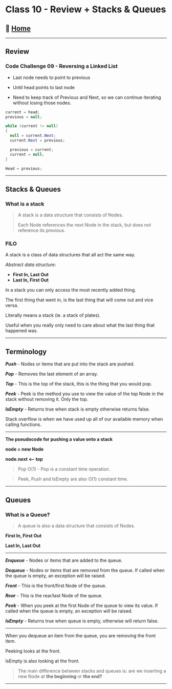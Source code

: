 # Class 10 - Review + Stacks & Queues

## 🏡 [**Home**](0-classhome.md)

_____

## Review

### Code Challenge 09 - Reversing a Linked List

* Last node needs to point to previous
* Until head points to last node

* Need to keep track of Previous and Next, so we can continue iterating without losing those nodes.

```C#
current = head;
previous = null;

while (current != null)
{
  null = current.Next;
  current.Next = previous;

  previous = current;
  current = null;
} 

Head = previous;
```
_____

## Stacks & Queues

### What is a stack

> A stack is a data structure that consists of Nodes.
>
> Each Node references the next Node in the stack, but does not reference its previous.

### FILO

A stack is a class of data structures that all act the same way.

*Abstract data structure*:

* **First In, Last Out**
* **Last In, First Out**

In a stack you can only access the most recently added thing. 

The first thing that went in, is the last thing that will come out and vice versa. 

Literally means a stack (ie. a stack of plates).

Useful when you really only need to care about what the last thing that happened was.

_____

## Terminology

***Push*** - Nodes or items that are put into the stack are pushed.

***Pop*** - Removes the last element of an array.

***Top*** - This is the top of the stack, this is the thing that you would pop.

***Peek*** - Peek is the method you use to view the value of the top Node in the stack without removing it. Only the top.

***IsEmpty*** - Returns true when stack is empty otherwise returns false. 

Stack overflow is when we have used up all of our available memory when calling functions.

_____

**The pseudocode for pushing a value onto a stack**

**node = new Node**

**node.next <-- top**

> Pop O(1) - Pop is a constant time operation.

> Peek, Push and IsEmpty are also O(1) constant time.

_____

## Queues

### What is a Queue? 

> A queue is also a data structure that consists of Nodes.
>

**First In, First Out**

**Last In, Last Out**

_____

***Enqueue*** - Nodes or items that are added to the queue.

***Dequeue*** - Nodes or items that are removed from the queue. If called when the queue is empty, an exception will be raised.

***Front*** - This is the front/first Node of the queue.

***Rear*** - This is the rear/last Node of the queue.

***Peek*** - When you peek at the first Node of the queue to view its value. If called when the queue is empty, an exception will be raised.

***IsEmpty*** - Returns true when queue is empty, otherwise will return false.

_____

When you dequeue an item from the queue, you are removing the front item.

Peeking looks at the front.

IsEmpty is also looking at the front.

> The main difference between stacks and queues is: are we inserting a new Node at **the beginning** or **the end?**

_____
